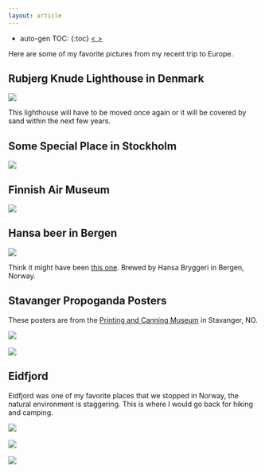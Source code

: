 ```yaml
---
layout: article
---
```

* auto-gen TOC:
{:toc}
<a class="prev" href="/articles/2024/wwwtsql"> < </a>
<a class="next" href="/articles/2024/whynottrump"> > </a>

Here are some of my favorite pictures from my recent trip to Europe.

## Rubjerg Knude Lighthouse in Denmark

<div class="pic">
<img class="contain" src="/img/Europe/denmark.JPEG">
<p>This lighthouse will have to be moved once again or it will be covered by sand within the next few years.</p>
</div>

## Some Special Place in Stockholm

<div class="pic">
<img class="contain" src="/img/Europe/door_in_stockholm.JPEG">
</div>

## Finnish Air Museum

<div class="pic">
<img class="contain" src="/img/Europe/finnish_air_museum.JPEG">
</div>

## Hansa beer in Bergen

<div class="pic">
<img class="contain" src="/img/Europe/Hansa.JPEG">
<p>Think it might have been <a href="https://untappd.com/b/hansa-borg-bryggerier-hansa-spesial-porter/789016">this one</a>. Brewed by Hansa Bryggeri in Bergen, Norway.</p>
</div>

## Stavanger Propoganda Posters 
These posters are from the [Printing and Canning Museum](https://www.iddis.no/) in Stavanger, NO.

<div class="pic">
<img class="contain"  src="/img/Europe/propoganda_stavanger.JPEG">
</div>
<br>
<div class="pic">
<img class="contain" src="/img/Europe/Propoganda_Stavanger2.JPEG">
</div>

## Eidfjord
Eidfjord was one of my favorite places that we stopped in Norway, the natural environment is staggering. This is where I would go back for hiking and camping.

<div class="pic">
<img class="contain"  src="/img/Europe/eidfjord.JPEG"/>
</div>

<br>
<div class="pic">
<img class="contain" src="/img/Europe/eidfjord_2.JPEG"/>
</div>
<br>
<div class="pic">
<img class="contain" src="/img/Europe/Eidfjord_3.JPEG"/>
</div>




